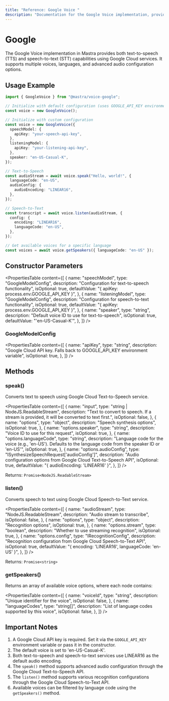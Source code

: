 ```yaml
---
title: "Reference: Google Voice "
description: "Documentation for the Google Voice implementation, providing text-to-speech and speech-to-text capabilities."
---
```


# Google

The Google Voice implementation in Mastra provides both text-to-speech (TTS) and speech-to-text (STT) capabilities using Google Cloud services. It supports multiple voices, languages, and advanced audio configuration options.

## Usage Example

```typescript
import { GoogleVoice } from "@mastra/voice-google";

// Initialize with default configuration (uses GOOGLE_API_KEY environment variable)
const voice = new GoogleVoice();

// Initialize with custom configuration
const voice = new GoogleVoice({
  speechModel: {
    apiKey: "your-speech-api-key",
  },
  listeningModel: {
    apiKey: "your-listening-api-key",
  },
  speaker: "en-US-Casual-K",
});

// Text-to-Speech
const audioStream = await voice.speak("Hello, world!", {
  languageCode: "en-US",
  audioConfig: {
    audioEncoding: "LINEAR16",
  },
});

// Speech-to-Text
const transcript = await voice.listen(audioStream, {
  config: {
    encoding: "LINEAR16",
    languageCode: "en-US",
  },
});

// Get available voices for a specific language
const voices = await voice.getSpeakers({ languageCode: "en-US" });
```

## Constructor Parameters

<PropertiesTable
  content={[
    {
      name: "speechModel",
      type: "GoogleModelConfig",
      description: "Configuration for text-to-speech functionality",
      isOptional: true,
      defaultValue: "{ apiKey: process.env.GOOGLE_API_KEY }",
    },
    {
      name: "listeningModel",
      type: "GoogleModelConfig",
      description: "Configuration for speech-to-text functionality",
      isOptional: true,
      defaultValue: "{ apiKey: process.env.GOOGLE_API_KEY }",
    },
    {
      name: "speaker",
      type: "string",
      description: "Default voice ID to use for text-to-speech",
      isOptional: true,
      defaultValue: "'en-US-Casual-K'",
    },
  ]}
/>

### GoogleModelConfig

<PropertiesTable
  content={[
    {
      name: "apiKey",
      type: "string",
      description:
        "Google Cloud API key. Falls back to GOOGLE_API_KEY environment variable",
      isOptional: true,
    },
  ]}
/>

## Methods

### speak()

Converts text to speech using Google Cloud Text-to-Speech service.

<PropertiesTable
  content={[
    {
      name: "input",
      type: "string | NodeJS.ReadableStream",
      description:
        "Text to convert to speech. If a stream is provided, it will be converted to text first.",
      isOptional: false,
    },
    {
      name: "options",
      type: "object",
      description: "Speech synthesis options",
      isOptional: true,
    },
    {
      name: "options.speaker",
      type: "string",
      description: "Voice ID to use for this request",
      isOptional: true,
    },
    {
      name: "options.languageCode",
      type: "string",
      description:
        "Language code for the voice (e.g., 'en-US'). Defaults to the language code from the speaker ID or 'en-US'",
      isOptional: true,
    },
    {
      name: "options.audioConfig",
      type: "ISynthesizeSpeechRequest['audioConfig']",
      description:
        "Audio configuration options from Google Cloud Text-to-Speech API",
      isOptional: true,
      defaultValue: "{ audioEncoding: 'LINEAR16' }",
    },
  ]}
/>

Returns: `Promise<NodeJS.ReadableStream>`

### listen()

Converts speech to text using Google Cloud Speech-to-Text service.

<PropertiesTable
  content={[
    {
      name: "audioStream",
      type: "NodeJS.ReadableStream",
      description: "Audio stream to transcribe",
      isOptional: false,
    },
    {
      name: "options",
      type: "object",
      description: "Recognition options",
      isOptional: true,
    },
    {
      name: "options.stream",
      type: "boolean",
      description: "Whether to use streaming recognition",
      isOptional: true,
    },
    {
      name: "options.config",
      type: "IRecognitionConfig",
      description:
        "Recognition configuration from Google Cloud Speech-to-Text API",
      isOptional: true,
      defaultValue: "{ encoding: 'LINEAR16', languageCode: 'en-US' }",
    },
  ]}
/>

Returns: `Promise<string>`

### getSpeakers()

Returns an array of available voice options, where each node contains:

<PropertiesTable
  content={[
    {
      name: "voiceId",
      type: "string",
      description: "Unique identifier for the voice",
      isOptional: false,
    },
    {
      name: "languageCodes",
      type: "string[]",
      description: "List of language codes supported by this voice",
      isOptional: false,
    },
  ]}
/>

## Important Notes

1. A Google Cloud API key is required. Set it via the `GOOGLE_API_KEY` environment variable or pass it in the constructor.
2. The default voice is set to 'en-US-Casual-K'.
3. Both text-to-speech and speech-to-text services use LINEAR16 as the default audio encoding.
4. The `speak()` method supports advanced audio configuration through the Google Cloud Text-to-Speech API.
5. The `listen()` method supports various recognition configurations through the Google Cloud Speech-to-Text API.
6. Available voices can be filtered by language code using the `getSpeakers()` method.
